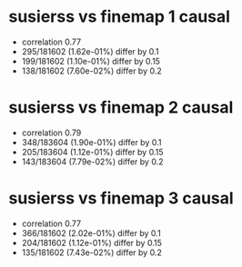 # susierss vs finemap  1 causal

- correlation 0.77
- 295/181602 (1.62e-01%) differ by 0.1
- 199/181602 (1.10e-01%) differ by 0.15
- 138/181602 (7.60e-02%) differ by 0.2


# susierss vs finemap  2 causal

- correlation 0.79
- 348/183604 (1.90e-01%) differ by 0.1
- 205/183604 (1.12e-01%) differ by 0.15
- 143/183604 (7.79e-02%) differ by 0.2


# susierss vs finemap  3 causal

- correlation 0.77
- 366/181602 (2.02e-01%) differ by 0.1
- 204/181602 (1.12e-01%) differ by 0.15
- 135/181602 (7.43e-02%) differ by 0.2


